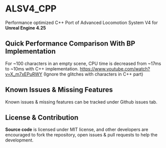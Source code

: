 # ALSV4_CPP
Performance optimized C++ Port of Advanced Locomotion System V4 for **Unreal Engine 4.25**

## Quick Performance Comparison With BP Implementation
For ~100 characters in an empty scene, CPU time is decreased from ~17ms to ~10ms with C++ implementation.
https://www.youtube.com/watch?v=X_m7xEPuRWY (Ignore the glitches with characters in C++ part)

## Known Issues & Missing Features
Known issues & missing features can be tracked under Github issues tab.

## License & Contribution
**Source code** is licensed under MIT license, and other developers are encouraged to fork the repository, open issues & pull requests to help the development.
